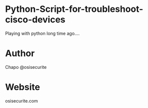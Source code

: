 Python-Script-for-troubleshoot-cisco-devices
============================================

Playing with python long time ago....

Author
======

Chapo @osisecurite

Website
=======

osisecurite.com
